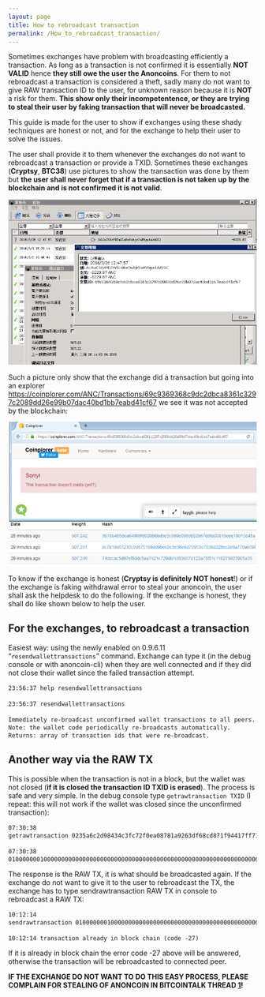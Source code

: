 ```yaml
---
layout: page
title: How to rebroadcast transaction
permalink: /How_to_rebroadcast_transaction/
---
```


Sometimes exchanges have problem with broadcasting efficiently a transaction. As long as a transaction is not confirmed it is essentially **NOT VALID** hence **they still owe the user the Anoncoins**. For them to not rebroadcast a transaction is considered a theft, sadly many do not want to give RAW transaction ID to the user, for unknown reason because it is **NOT** a risk for them. **This show only their incompetentence, or they are trying to steal their user by faking transaction that will never be broadcasted.**

This guide is made for the user to show if exchanges using these shady techniques are honest or not, and for the exchange to help their user to solve the issues.

The user shall provide it to them whenever the exchanges do not want to rebroadcast a transaction or provide a TXID. Sometimes these exchanges (**Cryptsy**, **BTC38**) use pictures to show the transaction was done by them but **the user shall never forget that if a transaction is not taken up by the blockchain and is not confirmed it is not valid**.

![Image](/img/1458972596x3738746559.png)

Such a picture only show that the exchange did a transaction but going into an explorer <https://coinplorer.com/ANC/Transactions/69c9369368c9dc2dbca8361c3297c2089dd26e99b07dac40bd1bb7eabd41cf67> we see it was not accepted by the blockchain:

![Image](/img/Capture_3.PNG)

To know if the exchange is honest (**Cryptsy is definitely NOT honest**!) or if the exchange is faking withdrawal error to steal your anoncoin, the user shall ask the helpdesk to do the following. If the exchange is honest, they shall do like shown below to help the user.

For the exchanges, to rebroadcast a transaction
-----------------------------------------------

Easiest way: using the newly enabled on 0.9.6.11 “`resendwallettransactions`” command. Exchange can type it (in the debug console or with anoncoin-cli) when they are well connected and if they did not close their wallet since the failed transaction attempt.

```
23:56:37 help resendwallettransactions

23:56:37 resendwallettransactions

Immediately re-broadcast unconfirmed wallet transactions to all peers.
Note: the wallet code periodically re-broadcasts automatically.
Returns: array of transaction ids that were re-broadcast.
```

Another way via the RAW TX
--------------------------

This is possible when the transaction is not in a block, but the wallet was not closed (**if it is closed the transaction ID TXID is erased**). The process is safe and very simple. In the debug console type `getrawtransaction TXID` (I repeat: this will not work if the wallet was closed since the unconfirmed transaction):

```
07:30:38 getrawtransaction 0235a6c2d98434c3fc72f0ea08781a9263df68cd871f94417ff719fdbe5d5516

07:30:38 01000000010000000000000000000000000000000000000000000000000000000000000000ffffffff0d03ccbd070112062f503253482fffffffff0180b2e60e000000002321032ff1d59f4d061d383ee4cfcaf8cd3fd3d3c573a2f2af9d56e1ee2b2d24c9b1a9ac00000000
```

The response is the RAW TX, it is what should be broadcasted again. If the exchange do not want to give it to the user to rebroadcast the TX, the exchange has to type sendrawtransaction RAW TX in console to rebroadcast a RAW TX:

```
10:12:14 sendrawtransaction 01000000010000000000000000000000000000000000000000000000000000000000000000ffffffff0d03ccbd070112062f503253482fffffffff0180b2e60e000000002321032ff1d59f4d061d383ee4cfcaf8cd3fd3d3c573a2f2af9d56e1ee2b2d24c9b1a9ac00000000

10:12:14 transaction already in block chain (code -27)
```



If it is already in block chain the error code -27 above will be answered, otherwise the transaction will be rebroadcasted to connected peer.

**IF THE EXCHANGE DO NOT WANT TO DO THIS EASY PROCESS, PLEASE COMPLAIN FOR STEALING OF ANONCOIN IN BITCOINTALK THREAD [1](https://bitcointalk.org/index.php?topic=227287.5000)!**